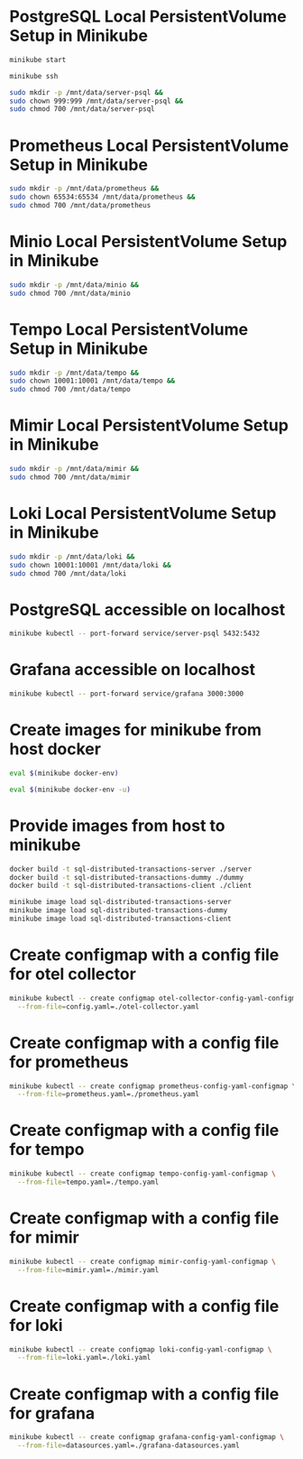 # PostgreSQL Local PersistentVolume Setup in Minikube

```bash
minikube start
```

```bash
minikube ssh
```

```bash
sudo mkdir -p /mnt/data/server-psql &&
sudo chown 999:999 /mnt/data/server-psql &&
sudo chmod 700 /mnt/data/server-psql
```

# Prometheus Local PersistentVolume Setup in Minikube

```bash
sudo mkdir -p /mnt/data/prometheus &&
sudo chown 65534:65534 /mnt/data/prometheus &&
sudo chmod 700 /mnt/data/prometheus
```

# Minio Local PersistentVolume Setup in Minikube

```bash
sudo mkdir -p /mnt/data/minio &&
sudo chmod 700 /mnt/data/minio
```

# Tempo Local PersistentVolume Setup in Minikube

```bash
sudo mkdir -p /mnt/data/tempo &&
sudo chown 10001:10001 /mnt/data/tempo &&
sudo chmod 700 /mnt/data/tempo
```

# Mimir Local PersistentVolume Setup in Minikube

```bash
sudo mkdir -p /mnt/data/mimir &&
sudo chmod 700 /mnt/data/mimir
```

# Loki Local PersistentVolume Setup in Minikube

```bash
sudo mkdir -p /mnt/data/loki &&
sudo chown 10001:10001 /mnt/data/loki &&
sudo chmod 700 /mnt/data/loki
```

# PostgreSQL accessible on localhost

```bash
minikube kubectl -- port-forward service/server-psql 5432:5432
```

# Grafana accessible on localhost

```bash
minikube kubectl -- port-forward service/grafana 3000:3000
```

# Create images for minikube from host docker

```bash
eval $(minikube docker-env)
```

```bash
eval $(minikube docker-env -u)
```

# Provide images from host to minikube

```bash
docker build -t sql-distributed-transactions-server ./server
docker build -t sql-distributed-transactions-dummy ./dummy
docker build -t sql-distributed-transactions-client ./client
```

```bash
minikube image load sql-distributed-transactions-server
minikube image load sql-distributed-transactions-dummy
minikube image load sql-distributed-transactions-client
```

# Create configmap with a config file for otel collector

```bash
minikube kubectl -- create configmap otel-collector-config-yaml-configmap \
  --from-file=config.yaml=./otel-collector.yaml
```

# Create configmap with a config file for prometheus

```bash
minikube kubectl -- create configmap prometheus-config-yaml-configmap \
  --from-file=prometheus.yaml=./prometheus.yaml
```

# Create configmap with a config file for tempo

```bash
minikube kubectl -- create configmap tempo-config-yaml-configmap \
  --from-file=tempo.yaml=./tempo.yaml
```

# Create configmap with a config file for mimir 

```bash
minikube kubectl -- create configmap mimir-config-yaml-configmap \
  --from-file=mimir.yaml=./mimir.yaml
```

# Create configmap with a config file for loki

```bash
minikube kubectl -- create configmap loki-config-yaml-configmap \
  --from-file=loki.yaml=./loki.yaml
```

# Create configmap with a config file for grafana

```bash
minikube kubectl -- create configmap grafana-config-yaml-configmap \
  --from-file=datasources.yaml=./grafana-datasources.yaml
```
